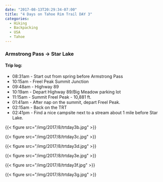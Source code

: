 ```yaml
---
date: "2017-08-13T20:29:34-07:00"
title: "4 Days on Tahoe Rim Trail DAY 3"
categories:
  - Hiking
  - Backpacking
  - USA
  - Tahoe
---
```


### Armstrong Pass -> Star Lake

#### Trip log:

* 08:31am - Start out from spring before Armstrong Pass
* 10:15am - Freel Peak Summit Junction
* 09:48am - Highway 89
* 10:19am - Depart Highway 89/Big Meadow parking lot
* 11:15am - Summit Freel Peak - 10,881 ft.
* 01:41am - After nap on the summit, depart Freel Peak.
* 02:15am - Back on the TRT
* 02:41pm - Find a nice campsite next to a stream about 1 mile before Star Lake.

{{< figure src="/img/2017/8/trtday3b.jpg" >}}

<!--more-->

{{< figure src="/img/2017/8/trtday3c.jpg" >}}

{{< figure src="/img/2017/8/trtday3d.jpg" >}}

{{< figure src="/img/2017/8/trtday3e.jpg" >}}

{{< figure src="/img/2017/8/trtday3f.jpg" >}}

{{< figure src="/img/2017/8/trtday3g.jpg" >}}
